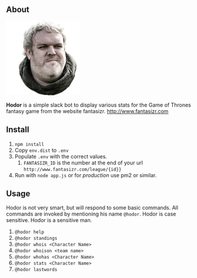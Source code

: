 ## About

![Hodor](/hodor.png)

**Hodor** is a simple slack bot to display various stats for the Game of Thrones fantasy game from the website fantasizr. http://www.fantasizr.com


## Install

1. `npm install`
1. Copy `env.dist` to `.env`
1. Populate `.env` with the correct values.
	1. `FANTASIZR_ID` is the number at the end of your url `http://www.fantasizr.com/league/{id}}`
1. Run with ```node app.js``` or for _production_ use pm2 or similar.

## Usage

Hodor is not very smart, but will respond to some basic commands. All commands are invoked by mentioning
his name `@hodor`. Hodor is case sensitive. Hodor is a sensitive man.

1. `@hodor help`
1. `@hodor standings`
1. `@hodor whois <Character Name>`
1. `@hodor whoison <team name>`
1. `@hodor whohas <Character Name>`
1. `@hodor stats <Character Name>`
1. `@hodor lastwords`
